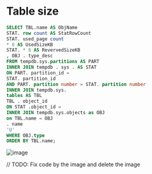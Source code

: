 # Table size

```sql
SELECT TBL.name AS ObjName
STAT. row count AS StatRowCount
STAT. used_page count
* 8 AS UsedSizeKB
STAT. * 8 AS RevervedSizeKB
, OBJ . type_desc
FROM tempdb.sys.partitions AS PART
INNER JOIN tempdb . sys . AS STAT
ON PART. partition_id =
STAT. partition_id
AND PART. partition number = STAT. partition number
INNER JOIN tempdb.sys.
tables AS TBL
TBL . object_id
ON STAT .object_id =
INNER JOIN tempdb.sys.objects as OBJ
on TBL.name = OBJ
. name
'U'
WHERE OBJ.type
ORDER BY TBL.name;
```

![image](https://github.com/nilsandrey/TIL/assets/3579285/a53ad74a-7680-4abc-87fc-da4e1883495c)


// TODO: Fix code by the image and delete the image
